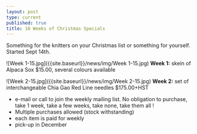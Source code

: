```yaml
---
layout: post
type: current
published: true
title: 10 Weeks of Christmas Specials
---
```



Something for the knitters on your Christmas list or something for yourself. Started Sept 14th.

![Week 1-15.jpg]({{site.baseurl}}/news/img/Week 1-15.jpg)
**Week 1:** skein of Alpaca Sox $15.00, several colours available

![Week 2-15.jpg]({{site.baseurl}}/news/img/Week 2-15.jpg)
**Week 2:** set of interchangeable Chia Gao Red Line needles $175.00+HST

- e-mail or call to join the weekly mailing list. No obligation to purchase, take 1 week, take a few weeks, take none, take them all !  
- Multiple purchases allowed (stock withstanding)
- each item is paid for weekly
- pick-up in December
